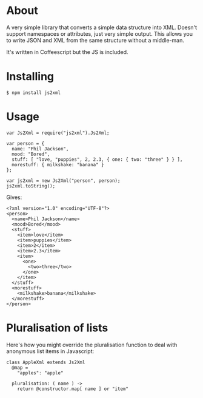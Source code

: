 # About

A very simple library that converts a simple data structure into
XML. Doesn't support namespaces or attributes, just very simple
output. This allows you to write JSON and XML from the same structure
without a middle-man.

It's written in Coffeescript but the JS is included.

# Installing

    $ npm install js2xml

# Usage

    var Js2Xml = require("js2xml").Js2Xml;

    var person = {
      name: "Phil Jackson",
      mood: "Bored",
      stuff: [ "love, "puppies", 2, 2.3, { one: { two: "three" } } ],
      morestuff: { milkshake: "banana" }
    };

    var js2xml = new Js2Xml("person", person);
    js2xml.toString();

Gives:

    <?xml version="1.0" encoding="UTF-8"?>
    <person>
      <name>Phil Jackson</name>
      <mood>Bored</mood>
      <stuff>
        <item>love</item>
        <item>puppies</item>
        <item>2</item>
        <item>2.3</item>
        <item>
          <one>
            <two>three</two>
          </one>
        </item>
      </stuff>
      <morestuff>
        <milkshake>banana</milkshake>
      </morestuff>
    </person>

# Pluralisation of lists

Here's how you might override the pluralisation function to deal with
anonymous list items in Javascript:

    class AppleXml extends Js2Xml
      @map =
        "apples": "apple"

      pluralisation: ( name ) ->
        return @constructor.map[ name ] or "item"
